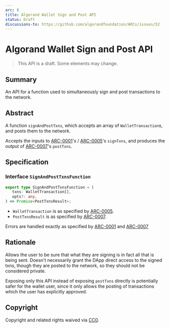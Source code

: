 ```yaml
---
arc: 8
title: Algorand Wallet Sign and Post API
status: Draft
discussions-to: https://github.com/algorandfoundation/ARCs/issues/52
---
```


# Algorand Wallet Sign and Post API

> This API is a draft.
> Some elements may change.

## Summary

An API for a function used to simultaneously sign and post transactions to the network.

## Abstract

A function `signAndPostTxns`, which accepts an array of `WalletTransaction`s, and posts them to the network.

Accepts the inputs to [ARC-0001](arc-0001.md#interface-signtxnsfunction)'s / [ARC-0005](arc-0005.md#interface-signtxnsfunction)'s `signTxns`, and produces the output of [ARC-0007](arc-0007.md#interface-posttxnsfunction)'s `postTxns`.

## Specification

### Interface `SignAndPostTxnsFunction`

```ts
export type SignAndPostTxnsFunction = (
   txns: WalletTransaction[],
   opts?: any,
) => Promise<PostTxnsResult>;
```

* `WalletTransaction` is as specified by [ARC-0005](arc-0005.md#interface-wallettransaction).
* `PostTxnsResult` is as specified by [ARC-0007](arc-0007.md#interface-posttxnsfunction).

Errors are handled exactly as specified by [ARC-0001](arc-0001.md#error-standards) and [ARC-0007](arc-0007.md#error-standard)

## Rationale

Allows the user to be sure that what they are signing is in fact all that is being sent. Doesn't necessarily grant the DApp direct access to the signed txns, though they are posted to the network, so they should not be considered private.

Exposing only this API instead of exposing `postTxns` directly is potentially safer for the wallet user, since it only allows the posting of transactions which the user has explicitly approved.

## Copyright

Copyright and related rights waived via [CC0](https://creativecommons.org/publicdomain/zero/1.0/).
